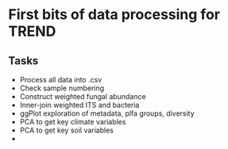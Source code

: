 # First bits of data processing for TREND

## Tasks

* Process all data into .csv
* Check sample numbering
* Construct weighted fungal abundance
* Inner-join weighted ITS and bacteria
* ggPlot exploration of metadata, plfa groups, diversity
* PCA to get key climate variables
* PCA to get key soil variables
* 